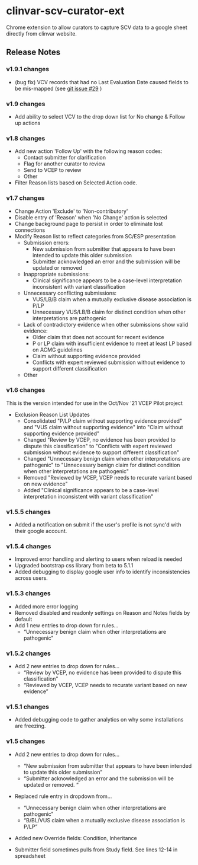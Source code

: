 # clinvar-scv-curator-ext
Chrome extension to allow curators to capture SCV data to a google sheet directly from clinvar website.

## Release Notes

### v1.9.1 changes
* (bug fix) VCV records that had no Last Evaluation Date caused fields to be mis-mapped (see [git issue #29](https://github.com/clingen-data-model/clinvar-scv-curator-ext/issues/29) )

### v1.9 changes
* Add ability to select VCV to the drop down list for No change & Follow up actions

### v1.8 changes
* Add new action 'Follow Up' with the following reason codes:
  * Contact submitter for clarification
  * Flag for another curator to review
  * Send to VCEP to review
  * Other
* Filter Reason lists based on Selected Action code.

### v1.7 changes
* Change Action 'Exclude' to 'Non-contributory'
* Disable entry of 'Reason' when 'No Change' action is selected
* Change background page to persist in order to eliminate lost connections
* Modify Reason list to reflect categories from SC/ESP presentation
  * Submission errors:
    * New submission from submitter that appears to have been intended to update this older submission
    * Submitter acknowledged an error and the submission will be updated or removed
  * Inappropriate submissions:
    * Clinical significance appears to be a case-level interpretation inconsistent with variant classification
  * Unnecessary conflicting submissions:
    * VUS/LB/B claim when a mutually exclusive disease association is P/LP
    * Unnecessary VUS/LB/B claim for distinct condition when other interpretations are pathogenic
  * Lack of contradictory evidence when other submissions show valid evidence:
    * Older claim that does not account for recent evidence
    * P or LP claim with insufficient evidence to meet at least LP based on ACMG guidelines
    * Claim without supporting evidence provided
    * Conflicts with expert reviewed submission without evidence to support different classification
  * Other

### v1.6 changes
This is the version intended for use in the Oct/Nov '21 VCEP Pilot project
* Exclusion Reason List Updates
  * Consolidated "P/LP claim without supporting evidence provided" and "VUS claim without supporting evidence" into "Claim without supporting evidence provided"
  * Changed "Review by VCEP, no evidence has been provided to dispute this classification" to "Conflicts with expert reviewed submission without evidence to support different classification"
  * Changed "Unnecessary benign claim when other interpretations are pathogenic" to "Unnecessary benign claim for distinct condition when other interpretations are pathogenic"
  * Removed "Reviewed by VCEP, VCEP needs to recurate variant based on new evidence"
  * Added "Clinical significance appears to be a case-level interpretation inconsistent with variant classification"


### v1.5.5 changes
* Added a notification on submit if the user's profile is not sync'd with their google account.

### v1.5.4 changes
* Improved error handling and alerting to users when reload is needed
* Upgraded bootstrap css library from beta to 5.1.1
* Added debugging to display google user info to identify inconsistencies across users.

### v1.5.3 changes
* Added more error logging
* Removed disabled and readonly settings on Reason and Notes fields by default
* Add 1 new entries to drop down for rules...
  * “Unnecessary benign claim when other interpretations are pathogenic”

### v1.5.2 changes
* Add 2 new entries to drop down for rules...
  * “Review by VCEP, no evidence has been provided to dispute this classification”
  * “Reviewed by VCEP, VCEP needs to recurate variant based on new evidence”

### v1.5.1 changes
* Added debugging code to gather analytics on why some installations are freezing.

### v1.5 changes

* Add 2 new entries to drop down for rules...
    * “New submission from submitter that appears to have been intended to update this older submission”
    * “Submitter acknowledged an error and the submission will be updated or removed. “

* Replaced rule entry in dropdown from...
    * “Unnecessary benign claim when other interpretations are pathogenic”
    * “B/BL/VUS claim when a mutually exclusive disease association is P/LP”

* Added new Override fields: Condition, Inheritance

* Submitter field sometimes pulls from Study field. See lines 12-14 in spreadsheet
